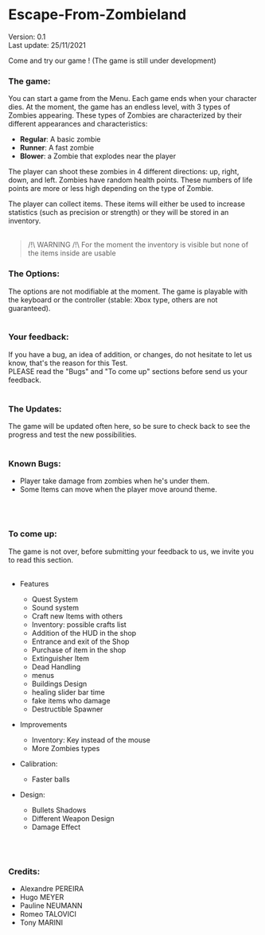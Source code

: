 
# Escape-From-Zombieland

Version: 0.1<br/>
Last update: 25/11/2021

Come and try our game ! (The game is still under development)

### The game:
You can start a game from the Menu. Each game ends when your character dies. At the moment, the game has an endless level, with 3 types of Zombies appearing. These types of Zombies are characterized by their different appearances and characteristics:
- **Regular**: A basic zombie
- **Runner**: A fast zombie
- **Blower**: a Zombie that explodes near the player

The player can shoot these zombies in 4 different directions: up, right, down, and left. Zombies have random health points. These numbers of life points are more or less high depending on the type of Zombie.

The player can collect items. These items will either be used to increase statistics (such as precision or strength) or they will be stored in an inventory.
<br/>
<br/>

>/!\\ WARNING /!\\
>For the moment the inventory is visible but none of the items inside are usable
>
### The Options:
 The options are not modifiable at the moment. The game
 is playable with the keyboard or the controller (stable: Xbox type,    others are not guaranteed).
<br/>
<br/>

### Your feedback:
If you have a bug, an idea of addition, or changes, do not hesitate to let us know, that's the reason for this Test.<br/>
PLEASE read the "Bugs" and "To come up" sections before send us your feedback.
<br/>
<br/>

### The Updates:
The game will be updated often here, so be sure to check back to see the progress and test the new possibilities.
<br/>
<br/>

### Known Bugs:
* Player take damage from zombies when he's under them.
* Some Items can move when the player move around theme.
<br/>
<br/>

### To come up:
The game is not over, before submitting your feedback to us, we invite you to read this section.
<br/>
<br/>

* Features
     - Quest System
     - Sound system
     - Craft new Items with others
     - Inventory: possible crafts list
     - Addition of the HUD in the shop
     - Entrance and exit of the Shop
     - Purchase of item in the shop
     - Extinguisher Item
     - Dead Handling
     - menus
     - Buildings Design
     - healing slider bar time
     - fake items who damage
     - Destructible Spawner

* Improvements
     - Inventory: Key instead of the mouse
     - More Zombies types

* Calibration:
     - Faster balls

* Design:
     - Bullets Shadows
     - Different Weapon Design
     - Damage Effect

<br/>
<br/>

### Credits:<br/>
- Alexandre PEREIRA
- Hugo MEYER
- Pauline NEUMANN
- Romeo TALOVICI
- Tony MARINI
